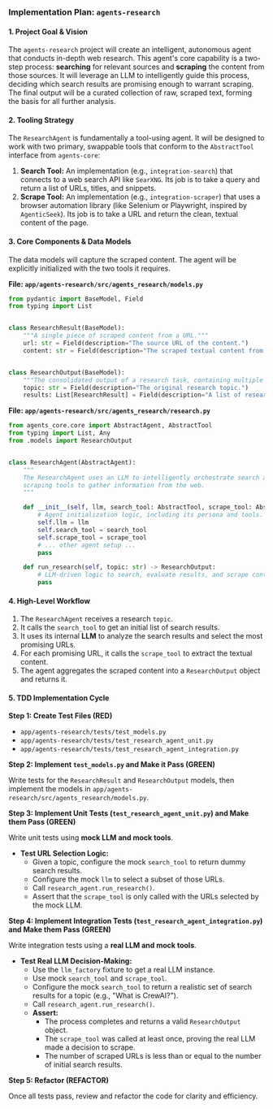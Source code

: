 ### **Implementation Plan: `agents-research`**

#### **1. Project Goal & Vision**

The `agents-research` project will create an intelligent, autonomous agent that conducts in-depth web research. This agent's core capability is a two-step process: **searching** for relevant sources and **scraping** the
content from those sources. It will leverage an LLM to intelligently guide this process, deciding which search results are promising enough to warrant scraping. The final output will be a curated collection of raw,
scraped text, forming the basis for all further analysis.

#### **2. Tooling Strategy**

The `ResearchAgent` is fundamentally a tool-using agent. It will be designed to work with two primary, swappable tools that conform to the `AbstractTool` interface from `agents-core`:

1. **Search Tool:** An implementation (e.g., `integration-search`) that connects to a web search API like `SearXNG`. Its job is to take a query and return a list of URLs, titles, and snippets.
2. **Scrape Tool:** An implementation (e.g., `integration-scraper`) that uses a browser automation library (like Selenium or Playwright, inspired by `AgenticSeek`). Its job is to take a URL and return the clean, textual
   content of the page.

#### **3. Core Components & Data Models**

The data models will capture the scraped content. The agent will be explicitly initialized with the two tools it requires.

**File: `app/agents-research/src/agents_research/models.py`**

```python
from pydantic import BaseModel, Field
from typing import List


class ResearchResult(BaseModel):
    """A single piece of scraped content from a URL."""
    url: str = Field(description="The source URL of the content.")
    content: str = Field(description="The scraped textual content from the URL.")


class ResearchOutput(BaseModel):
    """The consolidated output of a research task, containing multiple results."""
    topic: str = Field(description="The original research topic.")
    results: List[ResearchResult] = Field(description="A list of research results from the most relevant sources.")
```

**File: `app/agents-research/src/agents_research/research.py`**

```python
from agents_core.core import AbstractAgent, AbstractTool
from typing import List, Any
from .models import ResearchOutput


class ResearchAgent(AbstractAgent):
    """
    The ResearchAgent uses an LLM to intelligently orchestrate search and
    scraping tools to gather information from the web.
    """

    def __init__(self, llm, search_tool: AbstractTool, scrape_tool: AbstractTool):
        # Agent initialization logic, including its persona and tools.
        self.llm = llm
        self.search_tool = search_tool
        self.scrape_tool = scrape_tool
        # ... other agent setup ...
        pass

    def run_research(self, topic: str) -> ResearchOutput:
        # LLM-driven logic to search, evaluate results, and scrape content.
        pass
```

#### **4. High-Level Workflow**

1. The `ResearchAgent` receives a research `topic`.
2. It calls the `search_tool` to get an initial list of search results.
3. It uses its internal **LLM** to analyze the search results and select the most promising URLs.
4. For each promising URL, it calls the `scrape_tool` to extract the textual content.
5. The agent aggregates the scraped content into a `ResearchOutput` object and returns it.

#### **5. TDD Implementation Cycle**

**Step 1: Create Test Files (RED)**

* `app/agents-research/tests/test_models.py`
* `app/agents-research/tests/test_research_agent_unit.py`
* `app/agents-research/tests/test_research_agent_integration.py`

**Step 2: Implement `test_models.py` and Make it Pass (GREEN)**

Write tests for the `ResearchResult` and `ResearchOutput` models, then implement the models in `app/agents-research/src/agents_research/models.py`.

**Step 3: Implement Unit Tests (`test_research_agent_unit.py`) and Make them Pass (GREEN)**

Write unit tests using **mock LLM and mock tools**.

* **Test URL Selection Logic:**
    * Given a topic, configure the mock `search_tool` to return dummy search results.
    * Configure the mock `llm` to select a subset of those URLs.
    * Call `research_agent.run_research()`.
    * Assert that the `scrape_tool` is only called with the URLs selected by the mock LLM.

**Step 4: Implement Integration Tests (`test_research_agent_integration.py`) and Make them Pass (GREEN)**

Write integration tests using a **real LLM and mock tools**.

* **Test Real LLM Decision-Making:**
    * Use the `llm_factory` fixture to get a real LLM instance.
    * Use mock `search_tool` and `scrape_tool`.
    * Configure the mock `search_tool` to return a realistic set of search results for a topic (e.g., "What is CrewAI?").
    * Call `research_agent.run_research()`.
    * **Assert:**
        * The process completes and returns a valid `ResearchOutput` object.
        * The `scrape_tool` was called at least once, proving the real LLM made a decision to scrape.
        * The number of scraped URLs is less than or equal to the number of initial search results.

**Step 5: Refactor (REFACTOR)**

Once all tests pass, review and refactor the code for clarity and efficiency.
